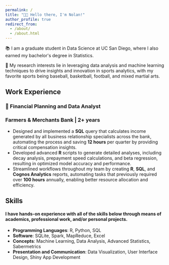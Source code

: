 ```yaml
---
permalink: /
title: "👋🏻 Hello there, I'm Nolan!"
author_profile: true
redirect_from: 
  - /about/
  - /about.html
---
```


📚 I am a graduate student in Data Science at UC San Diego, where I also earned my bachelor's degree in Statistics.

🔬 My research interests lie in leveraging data analysis and machine learning techniques to drive insights and innovation in sports analytics, with my favorite sports being baseball, basketball, football, and mixed martial arts.


## Work Experience
### 🏦 Financial Planning and Data Analyst
### Farmers & Merchants Bank | 2+ years

- Designed and implemented a **SQL** query that calculates income generated by all business relationship specialists across the bank, automating the process and saving **12 hours** per quarter by providing critical compensation insights.
- Developed advanced **R** scripts to generate detailed analyses, including decay analysis, prepayment speed calculations, and beta regression, resulting in optimized model accuracy and performance.
- Streamlined workflows throughout my team by creating **R**, **SQL**, and **Cognos Analytics** reports, automating tasks that previously required over **100 hours** annually, enabling better resource allocation and efficiency.


## Skills
#### I have hands-on experience with all of the skills below through means of academics, professional work, and/or personal projects.
- **Programming Languages**: R, Python, SQL
- **Software**: SQLite, Spark, MapReduce, Excel
- **Concepts**: Machine Learning, Data Analysis, Advanced Statistics, Sabermetrics
- **Presentation and Communication**: Data Visualization, User Interface Design, Shiny App Development
